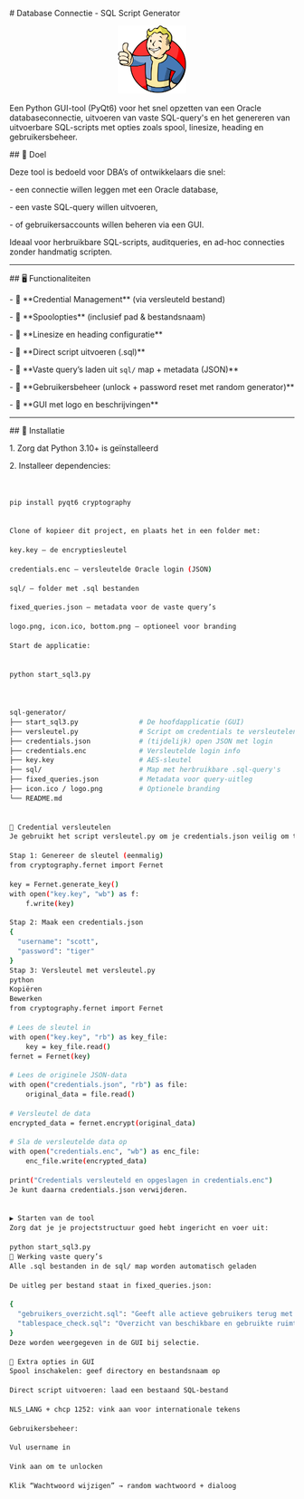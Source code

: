 \# Database Connectie - SQL Script Generator


<p align="center">
<img src="logo.png" alt="BTOP" width="120" height="120"/>  
</p>


Een Python GUI-tool (PyQt6) voor het snel opzetten van een Oracle databaseconnectie, uitvoeren van vaste SQL-query's en het genereren van uitvoerbare SQL-scripts met opties zoals spool, linesize, heading en gebruikersbeheer.



\## 🎯 Doel



Deze tool is bedoeld voor DBA’s of ontwikkelaars die snel:

\- een connectie willen leggen met een Oracle database,

\- een vaste SQL-query willen uitvoeren,

\- of gebruikersaccounts willen beheren via een GUI.



Ideaal voor herbruikbare SQL-scripts, auditqueries, en ad-hoc connecties zonder handmatig scripten.



---



\## 🖥️ Functionaliteiten



\- 🔐 \*\*Credential Management\*\* (via versleuteld bestand)

\- 💾 \*\*Spoolopties\*\* (inclusief pad \& bestandsnaam)

\- 🧾 \*\*Linesize en heading configuratie\*\*

\- 📜 \*\*Direct script uitvoeren (.sql)\*\*

\- 📂 \*\*Vaste query’s laden uit `sql/` map + metadata (JSON)\*\*

\- 👤 \*\*Gebruikersbeheer (unlock + password reset met random generator)\*\*

\- 🎨 \*\*GUI met logo en beschrijvingen\*\*



---



\## 🚀 Installatie



1\. Zorg dat Python 3.10+ is geïnstalleerd

2\. Installeer dependencies:



```bash


pip install pyqt6 cryptography


Clone of kopieer dit project, en plaats het in een folder met:

key.key — de encryptiesleutel

credentials.enc — versleutelde Oracle login (JSON)

sql/ — folder met .sql bestanden

fixed_queries.json — metadata voor de vaste query’s

logo.png, icon.ico, bottom.png — optioneel voor branding

Start de applicatie:


python start_sql3.py



sql-generator/
├── start_sql3.py               # De hoofdapplicatie (GUI)
├── versleutel.py               # Script om credentials te versleutelen
├── credentials.json            # (tijdelijk) open JSON met login
├── credentials.enc             # Versleutelde login info
├── key.key                     # AES-sleutel
├── sql/                        # Map met herbruikbare .sql-query's
├── fixed_queries.json          # Metadata voor query-uitleg
├── icon.ico / logo.png         # Optionele branding
└── README.md


🔐 Credential versleutelen
Je gebruikt het script versleutel.py om je credentials.json veilig om te zetten naar een versleuteld bestand (credentials.enc).

Stap 1: Genereer de sleutel (eenmalig)
from cryptography.fernet import Fernet

key = Fernet.generate_key()
with open("key.key", "wb") as f:
    f.write(key)

Stap 2: Maak een credentials.json
{
  "username": "scott",
  "password": "tiger"
}
Stap 3: Versleutel met versleutel.py
python
Kopiëren
Bewerken
from cryptography.fernet import Fernet

# Lees de sleutel in
with open("key.key", "rb") as key_file:
    key = key_file.read()
fernet = Fernet(key)

# Lees de originele JSON-data
with open("credentials.json", "rb") as file:
    original_data = file.read()

# Versleutel de data
encrypted_data = fernet.encrypt(original_data)

# Sla de versleutelde data op
with open("credentials.enc", "wb") as enc_file:
    enc_file.write(encrypted_data)

print("Credentials versleuteld en opgeslagen in credentials.enc")
Je kunt daarna credentials.json verwijderen.


▶️ Starten van de tool
Zorg dat je je projectstructuur goed hebt ingericht en voer uit:

python start_sql3.py
🧠 Werking vaste query’s
Alle .sql bestanden in de sql/ map worden automatisch geladen

De uitleg per bestand staat in fixed_queries.json:

{
  "gebruikers_overzicht.sql": "Geeft alle actieve gebruikers terug met rollen en status.",
  "tablespace_check.sql": "Overzicht van beschikbare en gebruikte ruimte per tablespace."
}
Deze worden weergegeven in de GUI bij selectie.

🧪 Extra opties in GUI
Spool inschakelen: geef directory en bestandsnaam op

Direct script uitvoeren: laad een bestaand SQL-bestand

NLS_LANG + chcp 1252: vink aan voor internationale tekens

Gebruikersbeheer:

Vul username in

Vink aan om te unlocken

Klik “Wachtwoord wijzigen” → random wachtwoord + dialoog


